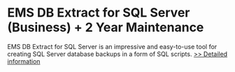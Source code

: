 # EMS DB Extract for SQL Server (Business) + 2 Year Maintenance
EMS DB Extract for SQL Server is an impressive and easy-to-use tool for creating SQL Server database backups in a form of SQL scripts.
[>> Detailed information](https://secure.shareit.com/shareit/product.html?productid=300068005&affiliateid=200057808)
